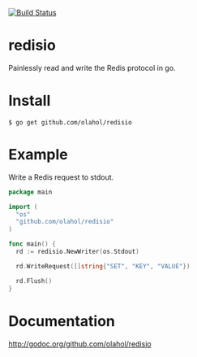 [![Build Status](https://travis-ci.org/olahol/redisio.png)](https://travis-ci.org/olahol/redisio)

# redisio

Painlessly read and write the Redis protocol in go.

# Install

    $ go get github.com/olahol/redisio

# Example

Write a Redis request to stdout.

```go
package main

import (
  "os"
  "github.com/olahol/redisio"
)

func main() {
  rd := redisio.NewWriter(os.Stdout)

  rd.WriteRequest([]string{"SET", "KEY", "VALUE"})

  rd.Flush()
}
```

# Documentation

http://godoc.org/github.com/olahol/redisio
